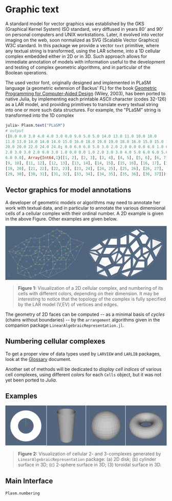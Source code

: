 # Graphic text

A standard model for vector graphics was established by the GKS (Graphical Kernel System) ISO standard, very diffused in years 80' and 90' on personal computers and UNIX workstations. Later, it evolved into vector imaging on the web, soon normalized as SVG (Scalable Vector Graphics) W3C standard. In this package we provide a vector `text`  primitive, where any textual string is transformed, using the LAR scheme, into a 1D cellular complex embedded either in 2D or in 3D. Such approach allows for immediate annotation of models with information useful to the development and testing of complex geometric algorithms, and in particular of the Boolean operations. 

The used vector font, originally designed and implemented in PLaSM language (a geometric extension of Backus' FL) for the book [Geometric Programming for Computer-Aided Design](https://onlinelibrary.wiley.com/doi/book/10.1002/0470013885) (Wiley, 2003), has been ported to native Julia, by implementing each printable ASCII character (codes 32-126)
as a LAR model, and providing primitives to translate every textual string into one or more such data structures. For example, the "PLaSM" string is transformed into the 1D complex 

```julia
julia> Plasm.text("PLaSM")
# output
([0.0 0.0 3.0 4.0 4.0 3.0 0.0 9.0 5.0 5.0 14.0 13.0 11.0 10.0 10.0 
11.0 13.0 14.0 14.0 14.0 15.0 16.0 18.0 19.0 19.0 18.0 16.0 15.0 15.0 16.0 18.0 19.0 
20.0 20.0 22.0 24.0 24.0; 0.0 6.0 6.0 5.0 3.0 2.0 2.0 0.0 0.0 6.0 1.0 0.0 0.0 1.0 
2.0 3.0 3.0 2.0 0.0 3.0 1.0 0.0 0.0 1.0 2.0 3.0 3.0 4.0 5.0 6.0 6.0 5.0 0.0 6.0 4.0 
6.0 0.0], Array{Int64,1}[[1, 2], [2, 3], [3, 4], [4, 5], [5, 6], [6, 7], [8, 9], 
[9, 10], [11, 12], [12, 13], [13, 14], [14, 15], [15, 16], [16, 17], [17, 18], [18, 11], 
[19, 20], [21, 22], [22, 23], [23, 24], [24, 25], [25, 26], [26, 27], [27, 28], [28, 29], 
[29, 30], [30, 31], [31, 32], [33, 34], [34, 35], [35, 36], [36, 37]])
```


## Vector graphics for model annotations

A developer of geometric models or algorithms may need to annotate her work with textual data, and in particular to annotate the various dimensional cells of a cellular complex with their ordinal number. A 2D example is given in the above Figure. Other examples are given below.

![](./images/numbering-1.png)
> **Figure 1:** Visualization of a 2D cellular complex, and numbering of its cells with different colors, depending on their dimension. It may be interesting to notice that the topology of the complex is fully specified by the LAR model (V,EV) of vertices and edges.

The geometry of 2D faces can be computed -- as a minimal basis of *cycles* (chains without boundaries) -- by the `arrangement` algorithms given in the companion package `LinearAlgebraicRepresentation.jl`.


## Numbering cellular complexes

To get a proper view of data types used by `LARVIEW` and `LARLIB` packages, look at the
[Glossary](glossary.md) document.



Another set of methods will be dedicated to *display cell indices* of various cell complexes, using different *colors* for each `Cells` object, but it was not yet been ported to *Julia*.


## Examples


![](./images/mappings-2.png)
> **Figure 2:** Visualization of cellular 2- and 3-complexes generated by 
`LinearAlgebraicRepresentation` package: (a) 2D disk; (b) cylinder surface in 3D; (c) 2-sphere surface in 3D; (3) toroidal surface in 3D.


## Main Interface

```@docs
Plasm.numbering
```
